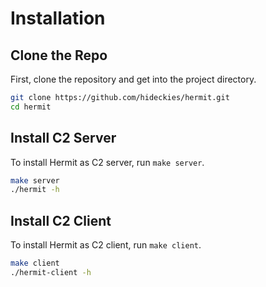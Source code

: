 # Installation

## Clone the Repo

First, clone the repository and get into the project directory.

```sh
git clone https://github.com/hideckies/hermit.git
cd hermit
```

## Install C2 Server

To install Hermit as C2 server, run `make server`.

```sh
make server
./hermit -h
```

## Install C2 Client

To install Hermit as C2 client, run `make client`.

```sh
make client
./hermit-client -h
```
